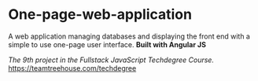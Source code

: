 # One-page-web-application
A web application managing databases and displaying the front end with a simple to use one-page user interface. <b>Built with Angular JS</b>

<i>The 9th project in the Fullstack JavaScript Techdegree Course.</i> </br>https://teamtreehouse.com/techdegree
